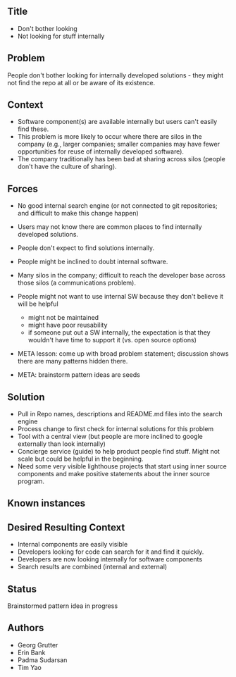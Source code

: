 ## Title
* Don't bother looking
* Not looking for stuff internally 

## Problem
People don't bother looking for internally developed solutions - they might not find the repo at all or be aware of its existence.

## Context
* Software component(s) are available internally but users can't easily find these.
* This problem is more likely to occur where there are silos in the company (e.g., larger companies; smaller companies may have fewer opportunities for reuse of internally developed software). 
* The company traditionally has been bad at sharing across silos (people don't have the culture of sharing). 

## Forces
* No good internal search engine (or not connected to git repositories; and difficult to make this change happen)
* Users may not know there are common places to find internally developed solutions.
* People don't expect to find solutions internally.
* People might be inclined to doubt internal software.
* Many silos in the company; difficult to reach the developer base across those silos (a communications problem).
* People might not want to use internal SW because they don't believe it will be helpful
    - might not be maintained
    - might have poor reusability
    - if someone put out a SW internally, the expectation is that they wouldn't have time to support it (vs. open source options)

* META lesson: come up with broad problem statement; discussion shows there are many patterns hidden there.
* META: brainstorm pattern ideas are seeds

## Solution
* Pull in Repo names, descriptions and README.md files into the search engine
* Process change to first check for internal solutions for this problem
* Tool with a central view (but people are more inclined to google externally than look internally)
* Concierge service (guide) to help product people find stuff. Might not scale but could be helpful in the beginning.
* Need some very visible lighthouse projects that start using inner source components and make positive statements about the inner source program.

## Known instances

## Desired Resulting Context
* Internal components are easily visible
* Developers looking for code can search for it and find it quickly.
* Developers are now looking internally for software components
* Search results are combined (internal and external)

## Status
Brainstormed pattern idea in progress

## Authors
* Georg Grutter
* Erin Bank
* Padma Sudarsan
* Tim Yao